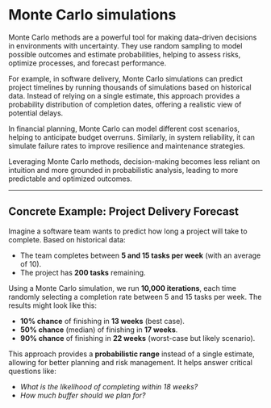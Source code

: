 # Monte Carlo simulations

Monte Carlo methods are a powerful tool for making data-driven decisions in environments with uncertainty. They use random sampling to model possible outcomes and estimate probabilities, helping to assess risks, optimize processes, and forecast performance.

For example, in software delivery, Monte Carlo simulations can predict project timelines by running thousands of simulations based on historical data. Instead of relying on a single estimate, this approach provides a probability distribution of completion dates, offering a realistic view of potential delays.

In financial planning, Monte Carlo can model different cost scenarios, helping to anticipate budget overruns. Similarly, in system reliability, it can simulate failure rates to improve resilience and maintenance strategies.

Leveraging Monte Carlo methods, decision-making becomes less reliant on intuition and more grounded in probabilistic analysis, leading to more predictable and optimized outcomes.

---

## Concrete Example: Project Delivery Forecast

Imagine a software team wants to predict how long a project will take to complete. Based on historical data:

- The team completes between **5 and 15 tasks per week** (with an average of 10).
- The project has **200 tasks** remaining.

Using a Monte Carlo simulation, we run **10,000 iterations**, each time randomly selecting a completion rate between 5 and 15 tasks per week. The results might look like this:

- **10% chance** of finishing in **13 weeks** (best case).
- **50% chance** (median) of finishing in **17 weeks**.
- **90% chance** of finishing in **22 weeks** (worst-case but likely scenario).

This approach provides a **probabilistic range** instead of a single estimate, allowing for better planning and risk management. It helps answer critical questions like:

- _What is the likelihood of completing within 18 weeks?_
- _How much buffer should we plan for?_
